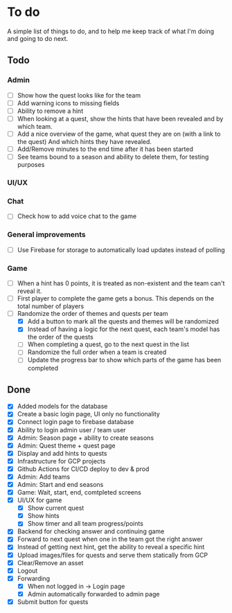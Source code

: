 # To do

A simple list of things to do, and to help me keep track of what I'm doing and going to do next.

## Todo

### Admin

- [ ] Show how the quest looks like for the team
- [ ] Add warning icons to missing fields
- [ ] Ability to remove a hint
- [ ] When looking at a quest, show the hints that have been revealed and by which team.
- [ ] Add a nice overview of the game, what quest they are on (with a link to the quest)
      And which hints they have revealed.
- [ ] Add/Remove minutes to the end time after it has been started
- [ ] See teams bound to a season and ability to delete them, for testing purposes

### UI/UX

### Chat

- [ ] Check how to add voice chat to the game

### General improvements

- [ ] Use Firebase for storage to automatically load updates instead of polling

### Game

- [ ] When a hint has 0 points, it is treated as non-existent and the team can't reveal it.
- [ ] First player to complete the game gets a bonus. This depends on the total number of players
- [ ] Randomize the order of themes and quests per team
  - [x] Add a button to mark all the quests and themes will be randomized
  - [x] Instead of having a logic for the next quest, each team's model has the order of the quests
  - [ ] When completing a quest, go to the next quest in the list
  - [ ] Randomize the full order when a team is created
  - [ ] Update the progress bar to show which parts of the game has been completed

## Done

- [x] Added models for the database
- [x] Create a basic login page, UI only no functionality
- [x] Connect login page to firebase database
- [x] Ability to login admin user / team user
- [x] Admin: Season page + ability to create seasons
- [x] Admin: Quest theme + quest page
- [x] Display and add hints to quests
- [x] Infrastructure for GCP projects
- [x] Github Actions for CI/CD deploy to dev & prod
- [x] Admin: Add teams
- [x] Admin: Start and end seasons
- [x] Game: Wait, start, end, comtpleted screens
- [x] UI/UX for game
  - [x] Show current quest
  - [x] Show hints
  - [x] Show timer and all team progress/points
- [x] Backend for checking answer and continuing game
- [x] Forward to next quest when one in the team got the right answer
- [x] Instead of getting next hint, get the ability to reveal a specific hint
- [x] Upload images/files for quests and serve them statically from GCP
- [x] Clear/Remove an asset
- [x] Logout
- [x] Forwarding
  - [x] When not logged in -> Login page
  - [x] Admin automatically forwarded to admin page
- [x] Submit button for quests
